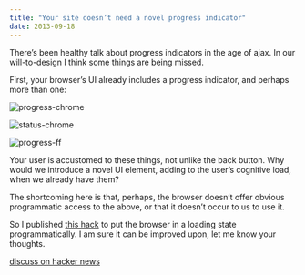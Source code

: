 ```yaml
---
title: "Your site doesn’t need a novel progress indicator"
date: 2013-09-18
---
```


There’s been healthy talk about progress indicators in the age of ajax. In our will-to-design I think some things are being missed.

First, your browser’s UI already includes a progress indicator, and perhaps more than one:

![progress-chrome](//clipperhouse.files.wordpress.com/2013/09/progress-chrome2.png)

![status-chrome](//clipperhouse.files.wordpress.com/2013/09/status-chrome1.png)

![progress-ff](//clipperhouse.files.wordpress.com/2013/09/progress-ff.png)

Your user is accustomed to these things, not unlike the back button. Why would we introduce a novel UI element, adding to the user’s cognitive load, when we already have them?

The shortcoming here is that, perhaps, the browser doesn’t offer obvious programmatic access to the above, or that it doesn’t occur to us to use it.

So I published [this hack](//gist.github.com/clipperhouse/6600675) to put the browser in a loading state programmatically. I am sure it can be improved upon, let me know your thoughts.

[discuss on hacker news](//news.ycombinator.com/item?id=6405483)
